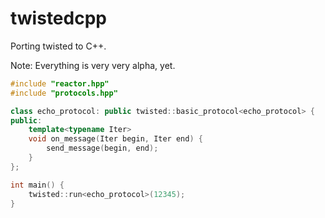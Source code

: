 twistedcpp
==========
Porting twisted to C++.

Note: Everything is very very alpha, yet.


``` cpp
#include "reactor.hpp"
#include "protocols.hpp"

class echo_protocol: public twisted::basic_protocol<echo_protocol> {
public:
    template<typename Iter>
    void on_message(Iter begin, Iter end) {
        send_message(begin, end);
    }
};

int main() {
    twisted::run<echo_protocol>(12345);
}
```
